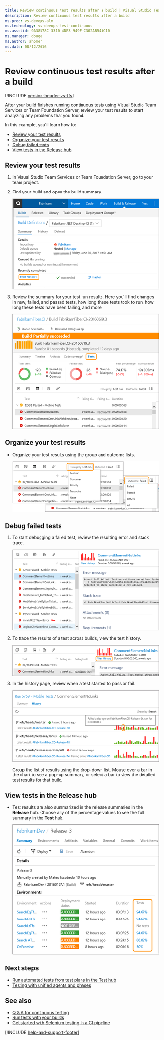 ```yaml
---
title: Review continuous test results after a build | Visual Studio Team Services and Team Foundation Server
description: Review continuous test results after a build
ms.prod: vs-devops-alm
ms.technology: vs-devops-test-continuous
ms.assetid: 9A38578C-3310-4DE3-949F-C302AB545C10
ms.manager: douge
ms.author: ahomer
ms.date: 08/12/2016
---
```


# Review continuous test results after a build

[!INCLUDE [version-header-vs-tfs](../../_shared/version-header-vs-tfs.md)]

After your build finishes running continuous tests using Visual Studio Team Services or Team Foundation Server,
review your test results to start analyzing any problems that you found.

In this example, you'll learn how to:

* [Review your test results](#reviewtests)
* [Organize your test results](#organizetests)
* [Debug failed tests](#debugtests)
* [View tests in the Release hub](#viewrelease)

<a name="reviewtests"></a>  
## Review your test results

1. In Visual Studio Team Services or Team Foundation Server, go to your team project.

1. Find your build and open the build summary.

   ![Go to Build hub, build definition, build summary](_img/review-continuous-test-results-after-build/open-summary.png)

1. Review the summary for your test run results.
   Here you'll find changes in new, failed, and passed tests, 
   how long these tests took to run, how long these tests have been failing, and more.

   ![View test run results summary](../../_img/test-results-summary.png)

<a name="organizetests"></a>  
## Organize your test results

* Organize your test results using the group and outcome lists.

  ![Organize your test results](../../_img/organize-test-results.png)

<a name="debugtests"></a>  
## Debug failed tests

1. To start debugging a failed test, review the resulting error and stack trace.

   ![Error and stack trace for a failed test](_img/review-continuous-test-results-after-build/build-error-message.png)

1. To trace the results of a test across builds, view the test history.

   ![Open the test history page](_img/review-continuous-test-results-after-build/test-history-01.png)

1. In the history page, review when a test started to pass or fail.

   ![Viewing the test history across builds](_img/review-continuous-test-results-after-build/test-history-02.png)

   Group the list of results using the drop-down list.
   Mouse over a bar in the chart to see a pop-up summary, or select
   a bar to view the detailed test results for that build. 
 
<a name="viewrelease"></a>  
## View tests in the Release hub

* Test results are also summarized in the release summaries in the **Release** hub.
  Choose any of the percentage values to see the full summary in the **Test** hub. 

  ![Test result summary in Release hub](_img/review-continuous-test-results-after-build/release-test-results-01.png)

## Next steps

* [Run automated tests from test plans in the Test hub](../run-automated-tests-from-test-hub.md)
* [Testing with unified agents and phases](../test-with-unified-agent-and-phases.md)

## See also

* [Q &amp; A for continuous testing](../reference-qa.md)
* [Run tests with your builds](getting-started-with-continuous-testing.md)
* [Get started with Selenium testing in a CI pipeline](continuous-test-selenium.md)

[!INCLUDE [help-and-support-footer](../../_shared/help-and-support-footer.md)] 
